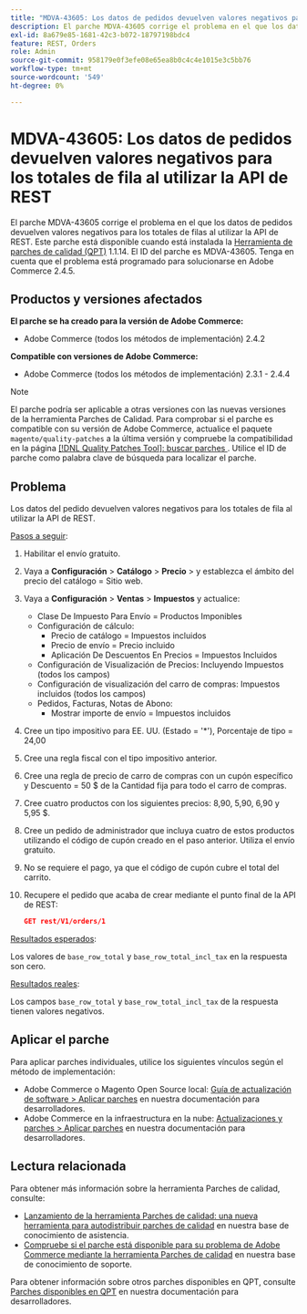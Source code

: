 ```yaml
---
title: "MDVA-43605: Los datos de pedidos devuelven valores negativos para los totales de fila al utilizar la API de REST"
description: El parche MDVA-43605 corrige el problema en el que los datos de pedidos devuelven valores negativos para los totales de filas al utilizar la API de REST. Este parche está disponible cuando está instalada la [Quality Patches Tool (QPT)](/help/announcements/adobe-commerce-announcements/magento-quality-patches-released-new-tool-to-self-serve-quality-patches.md) 1.1.14. El ID del parche es MDVA-43605. Tenga en cuenta que el problema está programado para solucionarse en Adobe Commerce 2.4.5.
exl-id: 8a679e85-1681-42c3-b072-18797198bdc4
feature: REST, Orders
role: Admin
source-git-commit: 958179e0f3efe08e65ea8b0c4c4e1015e3c5bb76
workflow-type: tm+mt
source-wordcount: '549'
ht-degree: 0%

---
```


# MDVA-43605: Los datos de pedidos devuelven valores negativos para los totales de fila al utilizar la API de REST

El parche MDVA-43605 corrige el problema en el que los datos de pedidos devuelven valores negativos para los totales de filas al utilizar la API de REST. Este parche está disponible cuando está instalada la [Herramienta de parches de calidad (QPT)](/help/announcements/adobe-commerce-announcements/magento-quality-patches-released-new-tool-to-self-serve-quality-patches.md) 1.1.14. El ID del parche es MDVA-43605. Tenga en cuenta que el problema está programado para solucionarse en Adobe Commerce 2.4.5.

## Productos y versiones afectados

**El parche se ha creado para la versión de Adobe Commerce:**

* Adobe Commerce (todos los métodos de implementación) 2.4.2

**Compatible con versiones de Adobe Commerce:**

* Adobe Commerce (todos los métodos de implementación) 2.3.1 - 2.4.4

>[!NOTE]
>
>El parche podría ser aplicable a otras versiones con las nuevas versiones de la herramienta Parches de Calidad. Para comprobar si el parche es compatible con su versión de Adobe Commerce, actualice el paquete `magento/quality-patches` a la última versión y compruebe la compatibilidad en la página [[!DNL Quality Patches Tool]: buscar parches ](https://devdocs.magento.com/quality-patches/tool.html#patch-grid). Utilice el ID de parche como palabra clave de búsqueda para localizar el parche.

## Problema

Los datos del pedido devuelven valores negativos para los totales de fila al utilizar la API de REST.

<u>Pasos a seguir</u>:

1. Habilitar el envío gratuito.
1. Vaya a **Configuración** > **Catálogo** > **Precio** > y establezca el ámbito del precio del catálogo = Sitio web.
1. Vaya a **Configuración** > **Ventas** > **Impuestos** y actualice:
   * Clase De Impuesto Para Envío = Productos Imponibles
   * Configuración de cálculo:
      * Precio de catálogo = Impuestos incluidos
      * Precio de envío = Precio incluido
      * Aplicación De Descuentos En Precios = Impuestos Incluidos
   * Configuración de Visualización de Precios: Incluyendo Impuestos (todos los campos)
   * Configuración de visualización del carro de compras: Impuestos incluidos (todos los campos)
   * Pedidos, Facturas, Notas de Abono:
      * Mostrar importe de envío = Impuestos incluidos
1. Cree un tipo impositivo para EE. UU. (Estado = &#39;*&#39;), Porcentaje de tipo = 24,00
1. Cree una regla fiscal con el tipo impositivo anterior.
1. Cree una regla de precio de carro de compras con un cupón específico y Descuento = 50 $ de la Cantidad fija para todo el carro de compras.
1. Cree cuatro productos con los siguientes precios: 8,90, 5,90, 6,90 y 5,95 $.
1. Cree un pedido de administrador que incluya cuatro de estos productos utilizando el código de cupón creado en el paso anterior. Utiliza el envío gratuito.
1. No se requiere el pago, ya que el código de cupón cubre el total del carrito.
1. Recupere el pedido que acaba de crear mediante el punto final de la API de REST:

   ```json
   GET rest/V1/orders/1
   ```

<u>Resultados esperados</u>:

Los valores de `base_row_total` y `base_row_total_incl_tax` en la respuesta son cero.

<u>Resultados reales</u>:

Los campos `base_row_total` y `base_row_total_incl_tax` de la respuesta tienen valores negativos.

## Aplicar el parche

Para aplicar parches individuales, utilice los siguientes vínculos según el método de implementación:

* Adobe Commerce o Magento Open Source local: [Guía de actualización de software > Aplicar parches](https://devdocs.magento.com/guides/v2.4/comp-mgr/patching/mqp.html) en nuestra documentación para desarrolladores.
* Adobe Commerce en la infraestructura en la nube: [Actualizaciones y parches > Aplicar parches](https://devdocs.magento.com/cloud/project/project-patch.html) en nuestra documentación para desarrolladores.

## Lectura relacionada

Para obtener más información sobre la herramienta Parches de calidad, consulte:

* [Lanzamiento de la herramienta Parches de calidad: una nueva herramienta para autodistribuir parches de calidad](/help/announcements/adobe-commerce-announcements/magento-quality-patches-released-new-tool-to-self-serve-quality-patches.md) en nuestra base de conocimiento de asistencia.
* [Compruebe si el parche está disponible para su problema de Adobe Commerce mediante la herramienta Parches de calidad](/help/support-tools/patches-available-in-qpt-tool/check-patch-for-magento-issue-with-magento-quality-patches.md) en nuestra base de conocimiento de soporte.

Para obtener información sobre otros parches disponibles en QPT, consulte [Parches disponibles en QPT](https://devdocs.magento.com/quality-patches/tool.html#patch-grid) en nuestra documentación para desarrolladores.
